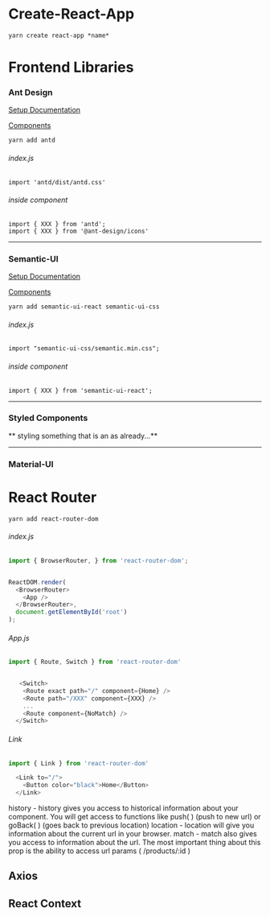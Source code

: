 # Create-React-App

```yarn create react-app *name*```


# Frontend Libraries

### Ant Design

[Setup Documentation](https://ant.design/docs/react/use-with-create-react-app)

[Components](https://ant.design/components/button/)  

```yarn add antd```    

###### *index.js*
```import 'antd/dist/antd.css'```  

###### *inside component*
```
import { XXX } from 'antd';
import { XXX } from '@ant-design/icons'
```   
***
### Semantic-UI  

[Setup Documentation](https://react.semantic-ui.com/usage)

[Components](https://react.semantic-ui.com/collections/grid/)   
  
```yarn add semantic-ui-react semantic-ui-css```

###### *index.js*
```import "semantic-ui-css/semantic.min.css";```  

###### *inside component*
```import { XXX } from 'semantic-ui-react';```


***
### Styled Components

** styling something that is an as already...**
***
### Material-UI


# React Router

```yarn add react-router-dom```

###### *index.js*

```javascript
import { BrowserRouter, } from 'react-router-dom';  


ReactDOM.render(
  <BrowserRouter>
    <App />
  </BrowserRouter>,
  document.getElementById('root')
);
```
###### *App.js*

```javascript
import { Route, Switch } from 'react-router-dom'  


   <Switch>
    <Route exact path="/" component={Home} />
    <Route path="/XXX" component={XXX} />
    ...
    <Route component={NoMatch} />
  </Switch>
```

###### *Link*

```javascript
import { Link } from 'react-router-dom'  

  <Link to="/">
    <Button color="black">Home</Button>
  </Link>
```

history -  history gives you access to historical information about your component. You will get access to functions like push( ) (push to new url) or goBack( ) (goes back to previous location)
location -  location will give you information about the current url in your browser.
match  -  match also gives you access to information about the url. The most important thing about this prop is the ability to access url params ( /products/:id )


Axios
-----



React Context
-----




